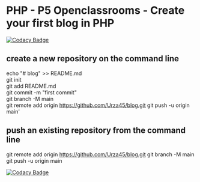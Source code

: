 # PHP - P5 Openclassrooms - Create your first blog in PHP 

[![Codacy Badge](https://api.codacy.com/project/badge/Grade/87b549702aff4c0d989d47a2cebd4465)](https://app.codacy.com/gh/Urza45/blog?utm_source=github.com&utm_medium=referral&utm_content=Urza45/blog&utm_campaign=Badge_Grade_Settings)

## create a new repository on the command line

echo "# blog" >> README.md  
git init  
git add README.md  
git commit -m "first commit"  
git branch -M main  
git remote add origin https://github.com/Urza45/blog.git
git push -u origin main'  

## push an existing repository from the command line

git remote add origin https://github.com/Urza45/blog.git
git branch -M main  
git push -u origin main  

[![Codacy Badge](https://app.codacy.com/project/badge/Grade/ad5aba3d37be4918b5fd70ce5cd173d9)](https://www.codacy.com/gh/Urza45/blog/dashboard?utm_source=github.com&amp;utm_medium=referral&amp;utm_content=Urza45/blog&amp;utm_campaign=Badge_Grade)

